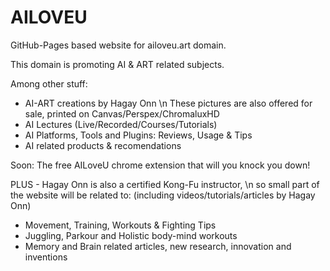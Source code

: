 # AILOVEU
GitHub-Pages based website for ailoveu.art domain.

This domain is promoting AI & ART related subjects.

Among other stuff:
 * AI-ART creations by Hagay Onn \n
   These pictures are also offered for sale, printed on Canvas/Perspex/ChromaluxHD
 * AI Lectures (Live/Recorded/Courses/Tutorials)
 * AI Platforms, Tools and Plugins: Reviews, Usage & Tips
 * AI related products & recomendations

Soon: The free AILoveU chrome extension that will you knock you down!

PLUS - Hagay Onn is also a certified Kong-Fu instructor, \n
so  small part of the website will be related to:
(including videos/tutorials/articles by Hagay Onn)
 - Movement, Training, Workouts & Fighting Tips
 - Juggling, Parkour and Holistic body-mind workouts
 - Memory and Brain related articles, new research, innovation and inventions
